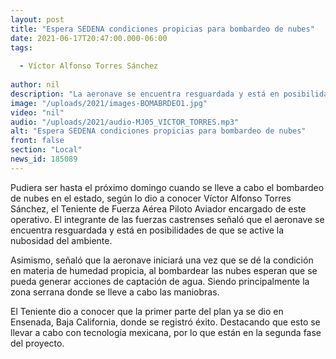```yaml
---
layout: post
title: "Espera SEDENA condiciones propicias para bombardeo de nubes"
date: 2021-06-17T20:47:00.000-06:00
tags:
  
  - Víctor Alfonso Torres Sánchez
  
author: nil
description: "La aeronave se encuentra resguardada y está en posibilidades de que se active la nubosidad del ambiente."
image: "/uploads/2021/images-BOMABRDEO1.jpg"
video: "nil"
audio: "/uploads/2021/audio-MJ05_VICTOR_TORRES.mp3"
alt: "Espera SEDENA condiciones propicias para bombardeo de nubes"
front: false
section: "Local"
news_id: 185089
---
```


Pudiera ser hasta el próximo domingo cuando se lleve a cabo el bombardeo de nubes en el estado, según lo dio a conocer Víctor Alfonso Torres Sánchez, el Teniente de Fuerza Aérea Piloto Aviador encargado de este operativo. El integrante de las fuerzas castrenses señaló que el aeronave se encuentra resguardada y está en posibilidades de que se active la nubosidad del ambiente.

Asimismo, señaló que la aeronave iniciará una vez que se dé la condición en materia de humedad propicia, al bombardear las nubes esperan que se pueda generar acciones de captación de agua. Siendo principalmente la zona serrana donde se lleve a cabo las maniobras.

El Teniente dio a conocer que la primer parte del plan ya se dio en Ensenada, Baja California, donde se registró éxito. Destacando que esto se llevar a cabo con tecnología mexicana, por lo que están en la segunda fase del proyecto.
